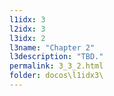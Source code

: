 ```yaml
---
l1idx: 3
l2idx: 3
l3idx: 2
l3name: "Chapter 2"
l3description: "TBD."
permalink: 3_3_2.html
folder: docos\l1idx3\
---
```

